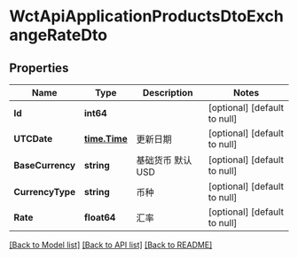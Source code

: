 # WctApiApplicationProductsDtoExchangeRateDto

## Properties
Name | Type | Description | Notes
------------ | ------------- | ------------- | -------------
**Id** | **int64** |  | [optional] [default to null]
**UTCDate** | [**time.Time**](time.Time.md) | 更新日期 | [optional] [default to null]
**BaseCurrency** | **string** | 基础货币 默认USD | [optional] [default to null]
**CurrencyType** | **string** | 币种 | [optional] [default to null]
**Rate** | **float64** | 汇率 | [optional] [default to null]

[[Back to Model list]](../README.md#documentation-for-models) [[Back to API list]](../README.md#documentation-for-api-endpoints) [[Back to README]](../README.md)

